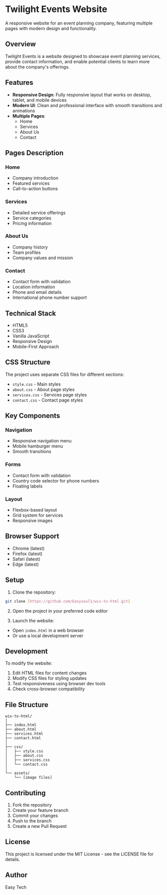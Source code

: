 # Twilight Events Website

A responsive website for an event planning company, featuring multiple pages with modern design and functionality.

## Overview

Twilight Events is a website designed to showcase event planning services, provide contact information, and enable potential clients to learn more about the company's offerings.

## Features

- **Responsive Design**: Fully responsive layout that works on desktop, tablet, and mobile devices
- **Modern UI**: Clean and professional interface with smooth transitions and animations
- **Multiple Pages**:
  - Home
  - Services
  - About Us
  - Contact

## Pages Description

### Home
- Company introduction
- Featured services
- Call-to-action buttons

### Services
- Detailed service offerings
- Service categories
- Pricing information

### About Us
- Company history
- Team profiles
- Company values and mission

### Contact
- Contact form with validation
- Location information
- Phone and email details
- International phone number support

## Technical Stack

- HTML5
- CSS3
- Vanilla JavaScript
- Responsive Design
- Mobile-First Approach

## CSS Structure

The project uses separate CSS files for different sections:
- `style.css` - Main styles
- `about.css` - About page styles
- `services.css` - Services page styles
- `contact.css` - Contact page styles

## Key Components

### Navigation
- Responsive navigation menu
- Mobile hamburger menu
- Smooth transitions

### Forms
- Contact form with validation
- Country code selector for phone numbers
- Floating labels

### Layout
- Flexbox-based layout
- Grid system for services
- Responsive images

## Browser Support

- Chrome (latest)
- Firefox (latest)
- Safari (latest)
- Edge (latest)

## Setup

1. Clone the repository:
```bash
git clone [https://github.com/Easysoul1/wix-to-html.git]
```

2. Open the project in your preferred code editor

3. Launch the website:
- Open `index.html` in a web browser
- Or use a local development server

## Development

To modify the website:

1. Edit HTML files for content changes
2. Modify CSS files for styling updates
3. Test responsiveness using browser dev tools
4. Check cross-browser compatibility

## File Structure

```
wix-to-html/
│
├── index.html
├── about.html
├── services.html
├── contact.html
│
├── css/
│   ├── style.css
│   ├── about.css
│   ├── services.css
│   └── contact.css
│
└── assets/
    └── [image files]
```

## Contributing

1. Fork the repository
2. Create your feature branch
3. Commit your changes
4. Push to the branch
5. Create a new Pull Request

## License

This project is licensed under the MIT License - see the LICENSE file for details.

## Author

Easy Tech
